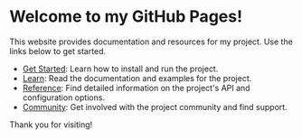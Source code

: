 # Welcome to my GitHub Pages!

This website provides documentation and resources for my project. Use the links below to get started.

- [Get Started](./get-started.md): Learn how to install and run the project.
- [Learn](./learn.md): Read the documentation and examples for the project.
- [Reference](./reference.md): Find detailed information on the project's API and configuration options.
- [Community](./community.md): Get involved with the project community and find support.

Thank you for visiting!